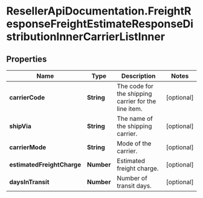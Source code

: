 # ResellerApiDocumentation.FreightResponseFreightEstimateResponseDistributionInnerCarrierListInner

## Properties

Name | Type | Description | Notes
------------ | ------------- | ------------- | -------------
**carrierCode** | **String** | The code for the shipping carrier for the line item. | [optional] 
**shipVia** | **String** | The name of the shipping carrier. | [optional] 
**carrierMode** | **String** | Mode of the carrier. | [optional] 
**estimatedFreightCharge** | **Number** | Estimated freight charge. | [optional] 
**daysInTransit** | **Number** | Number of transit days. | [optional] 


